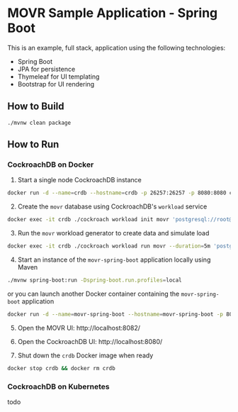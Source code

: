 # MOVR Sample Application - Spring Boot
This is an example, full stack, application using the following technologies:
* Spring Boot
* JPA for persistence
* Thymeleaf for UI templating
* Bootstrap for UI rendering

## How to Build
```
./mvnw clean package
```

## How to Run

### CockroachDB on Docker

1) Start a single node CockroachDB instance
```bash
docker run -d --name=crdb --hostname=crdb -p 26257:26257 -p 8080:8080 cockroachdb/cockroach:latest start-single-node --insecure
```

2) Create the `movr` database using CockroachDB's `workload` service
```bash
docker exec -it crdb ./cockroach workload init movr 'postgresql://root@crdb:26257?sslmode=disable'
```

3) Run the `movr` workload generator to create data and simulate load
```bash
docker exec -it crdb ./cockroach workload run movr --duration=5m 'postgresql://root@crdb:26257?sslmode=disable'
```

4) Start an instance of the `movr-spring-boot` application locally using Maven
```bash
./mvnw spring-boot:run -Dspring-boot.run.profiles=local
```

or you can launch another Docker container containing the `movr-spring-boot` application
```bash
docker run -d --name=movr-spring-boot --hostname=movr-spring-boot -p 8082:8082 timveil/movr-spring-boot
```

5) Open the MOVR UI: http://localhost:8082/

6) Open the CockroachDB UI:  http://localhost:8080/

7) Shut down the `crdb` Docker image when ready
```bash
docker stop crdb && docker rm crdb
```

### CockroachDB on Kubernetes
todo